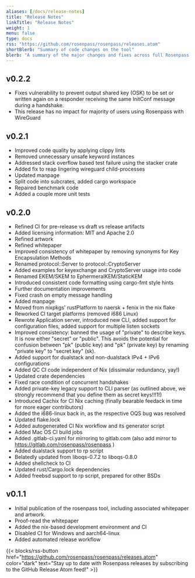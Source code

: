 ```yaml
---
aliases: [/docs/release-notes]
title: "Release Notes"
linkTitle: "Release Notes"
weight: 1
menu: false
type: docs
rss: "https://github.com/rosenpass/rosenpass/releases.atom"
shortBlerb: "Summary of code changes on the tool"
blerb: "A summary of the major changes and fixes across full Rosenpass tool releases."
---
```



## v0.2.2
- Fixes vulnerability to prevent output shared key (OSK) to be set or written again on a responder receiving the same InitConf message during a handshake.
- This release has no impact for majority of users using Rosenpass with WireGuard


## v0.2.1

- Improved code quality by applying clippy lints
- Removed unnecessary unsafe keyword instances
- Addressed stack overflow based test failure using the stacker crate
- Added fix to reap lingering wireguard child-processes
- Updated manpage
- Split code into subcrates, added cargo workspace
- Repaired benchmark code
- Added a couple more unit tests


## v0.2.0

- Refined CI for pre-release vs draft vs release artifacts
- Added licensing information: MIT and Apache 2.0
- Refined artwork
- Refined whitepaper
- Improved consistency of whitepaper by removing synonyms for Key Encapsulation Methods
- Renamed protocol::Server to protocol::CryptoServer
- Added examples for keyexchange and CryptoServer usage into code
- Renamed EKEM/SKEM to EphermeralKEM/StaticKEM
- Introduced consistent code formatting using cargo-fmt style hints
- Further documentation improvements
- Fixed crash on empty message handling
- Added manpage
- Moved from nixpkgs' rustPlatform to naersk + fenix in the nix flake
- Reworked CI target platforms (removed i686 Linux)
- Rewrote Application server, introduced new CLI, added support for configuration files, added support for multiple listen sockets
- Improved consistency: banned the usage of "private" to describe keys. It is now either "secret" or "public". This avoids the potential for confusion between "pk" (public key) and "pk" (private key) by renaming "private key" to "secret key" (sk).
- Added support for dualstack and non-dualstack IPv4 + IPv6 configurations
- Added QC CI code independent of Nix (dissimalar redundancy, yay!)
- Updated crate dependencies
- Fixed race condition of concurrent handshakes
- Added private-key legacy support to CLI parser (as outlined above, we strongly recommend that you define them as secret keys!!!1!)
- Introduced Cachix for CI Nix caching (finally bearable feedack in time for more eager contributors)
- Added the i686-linux back in, as the respective OQS bug was resolved
- Updated flake.lock
- Added autogenerated CI Nix workflow and its generator script
- Added Mac OS CI build jobs
- Added .gitlab-ci.yaml for mirroring to gitlab.com (also add mirror to https://gitlab.com/rosenpass/rosenpass )
- Added dualstack support to rp script
- Belatedly updated from liboqs-0.7.2 to liboqs-0.8.0
- Added shellcheck to CI
- Updated rust/Cargo.lock dependencies
- Added freebsd support to rp script, prepared for other BSDs

## v0.1.1

- Initial publication of the rosenpass tool, including associated whitepaper and artwork.
- Proof-read the whitepaper
- Added the nix-based development environment and CI
- Disabled CI for Windows and aarch64-linux
- Added automated release workflow

{{< blocks/rss-button href="https://github.com/rosenpass/rosenpass/releases.atom" color="dark" text="Stay up to date with Rosenpass releases by subscribing to the GitHub Release Atom feed!" >}}